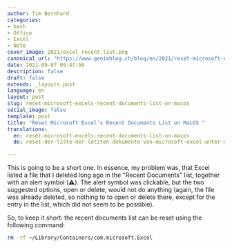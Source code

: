 ```yaml
---
author: Tim Bernhard
categories:
- bash
- Office
- Excel
- Note
cover_image: 2021/excel_recent_list.png
canonical_url: "https://www.genieblog.ch/blog/en/2021/reset-microsoft-excels-recent-documents-list-on-macos"
date: 2021-09-07 09:47:56
description: false
draft: false
extends: _layouts.post
language: en
layout: post
slug: reset-microsoft-excels-recent-documents-list-on-macos
social_image: false
template: post
title: "Reset Microsoft Excel's Recent Documents List on MacOS "
translations:
  en: reset-microsoft-excels-recent-documents-list-on-macos
  de: reset-der-liste-der-letzten-dokumente-von-microsoft-excel-unter-macos

---
```


This is going to be a short one. 
In essence, my problem was, that Excel listed a file that I deleted long ago in the "Recent Documents" list, together with an alert symbol (⚠️).
The alert symbol was clickable, but the two suggested options, open or delete, would not do anything (again, the file was already deleted, so nothing to to open or delete there, except for the entry in the list, which did not seem to be possible).

So, to keep it short: the recent documents list can be reset using the following command:

```bash
rm -rf ~/Library/Containers/com.microsoft.Excel
```

